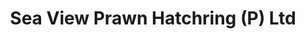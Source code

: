 ---
title: "Sea View Prawn Hatchring (P) Ltd"
url: /thriprayar-kerala/sea-view-prawn-hatchring-p-ltd/
shop: seafood
---